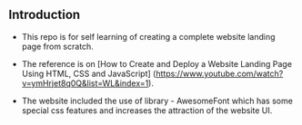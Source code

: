 ## Introduction

* This repo is for self learning of creating a complete website landing page from scratch.
* The reference is on [How to Create and Deploy a Website Landing Page Using HTML, CSS and JavaScript] (https://www.youtube.com/watch?v=ymHrjet8q0Q&list=WL&index=1).

* The website included the use of library - AwesomeFont which has some special css features and increases the attraction of the website UI.
